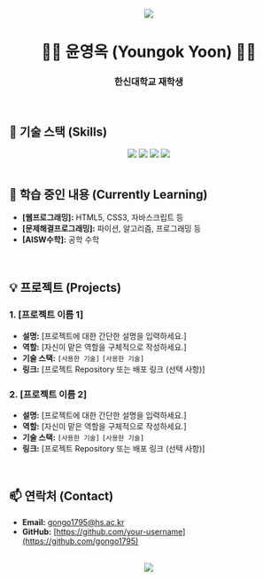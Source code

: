 <div align="center">
  <img src="https://capsule-render.vercel.app/api?type=waving&color=0:E34C26,10:DA5B0B,30:C6538C,75:3572A5,100:A371F7&height=200&section=header&text=안녕하세요!&fontSize=70&animation=fadeIn" />
</div>

<div align="center">
  
# 👩‍💻 윤영옥 (Youngok Yoon) 👩‍💻
### 한신대학교 재학생
  
</div>

<br>

## 🚀 기술 스택 (Skills)
<!-- 여기에 자신의 기술 스택을 아이콘으로 추가해보세요. 예: https://shields.io/ -->
<div align="center">
  <img src="https://img.shields.io/badge/Python-3776AB?style=for-the-badge&logo=python&logoColor=white">
  <img src="https://img.shields.io/badge/Java-007396?style=for-the-badge&logo=java&logoColor=white">
  <img src="https://img.shields.io/badge/HTML5-E34F26?style=for-the-badge&logo=html5&logoColor=white">
  <img src="https://img.shields.io/badge/CSS3-1572B6?style=for-the-badge&logo=css3&logoColor=white">
  <br>
  <!-- 추가하고 싶은 다른 기술 뱃지를 여기에 넣으세요 -->
</div>

<br>

## 🌱 학습 중인 내용 (Currently Learning)
- **[웹프로그래밍]:** HTML5, CSS3, 자바스크립트 등
- **[문제해결프로그래밍]:** 파이션, 알고리즘, 프로그래밍 등
- **[AISW수학]:** 공학 수학

<br>

## 💡 프로젝트 (Projects)
<!-- 진행했거나 진행 중인 프로젝트가 있다면 여기에 추가하세요. -->
### 1. [프로젝트 이름 1]
- **설명:** [프로젝트에 대한 간단한 설명을 입력하세요.]
- **역할:** [자신이 맡은 역할을 구체적으로 작성하세요.]
- **기술 스택:** `[사용한 기술]` `[사용한 기술]`
- **링크:** [프로젝트 Repository 또는 배포 링크 (선택 사항)]

### 2. [프로젝트 이름 2]
- **설명:** [프로젝트에 대한 간단한 설명을 입력하세요.]
- **역할:** [자신이 맡은 역할을 구체적으로 작성하세요.]
- **기술 스택:** `[사용한 기술]` `[사용한 기술]`
- **링크:** [프로젝트 Repository 또는 배포 링크 (선택 사항)]

<br>

## 📫 연락처 (Contact)
<!-- 다른 사람들이 자신에게 연락할 수 있는 방법을 추가하세요. -->
- **Email:** gongo1795@hs.ac.kr
- **GitHub:** [https://github.com/your-username](https://github.com/gongo1795)

<br>

<div align="center">
  <img src="https://capsule-render.vercel.app/api?type=rect&color=0:E34C26,10:DA5B0B,30:C6538C,75:3572A5,100:A371F7&height=100&section=footer" />
</div>
